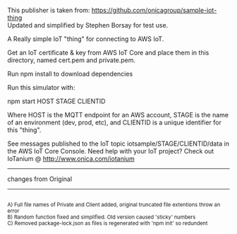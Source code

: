This publisher is taken from: https://github.com/onicagroup/sample-iot-thing <br/>
Updated and simplified by Stephen Borsay for test use.<br/>



A Really simple IoT "thing" for connecting to AWS IoT.

Get an IoT certificate & key from AWS IoT Core and place them in this directory, named cert.pem and private.pem.

Run npm install to download dependencies

Run this simulator with:

npm start HOST STAGE CLIENTID

Where HOST is the MQTT endpoint for an AWS account, STAGE is the name of an environment (dev, prod, etc), and CLIENTID is a unique identifier for this "thing".

See messages published to the IoT topic iotsample/STAGE/CLIENTID/data in the AWS IoT Core Console.
Need help with your IoT project? Check out IoTanium @ http://www.onica.com/iotanium


----------------------
changes from Original
______________________
<sup>
<br/>
A) Full file names of Private and Client added, original truncated file extentions throw an error<br/>
B) Random function fixed and simplified.  Old version caused 'sticky' numbers<br/>
C) Removed package-lock.json as files is regenerated  with 'npm init' so redundent<br/>
</sup>

